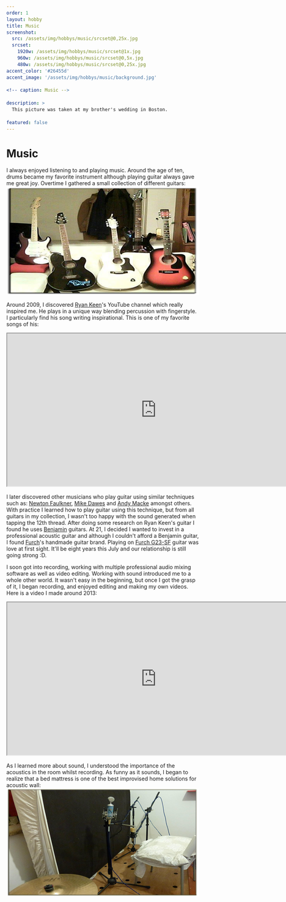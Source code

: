 ```yaml
---
order: 1
layout: hobby
title: Music
screenshot:
  src: /assets/img/hobbys/music/srcset@0,25x.jpg
  srcset:
    1920w: /assets/img/hobbys/music/srcset@1x.jpg
    960w: /assets/img/hobbys/music/srcset@0,5x.jpg
    480w: /assets/img/hobbys/music/srcset@0,25x.jpg
accent_color: '#26455d'
accent_image: '/assets/img/hobbys/music/background.jpg'

<!-- caption: Music -->

description: >
  This picture was taken at my brother's wedding in Boston.

featured: false
---
```



# Music

I always enjoyed listening to and playing music. Around the age of ten, drums became my favorite instrument although playing guitar always gave me great joy. Overtime I gathered a small collection of different guitars:
![Guitars Collection](/assets/img/hobbys/music/guitars_collection.png)

Around 2009, I discovered [Ryan Keen](http://www.ryankeen.co.uk/)'s YouTube channel which really inspired me. He plays in a unique way blending percussion with fingerstyle. I particularly find his song writing inspirational. This is one of my favorite songs of his:
<iframe src="https://www.youtube.com/embed/mdJaV_W4_mA"
        width="780" height="400"
        frameborder="1" allow="accelerometer; autoplay; encrypted-media; gyroscope; picture-in-picture"
        style="background: #000000;"
        allowfullscreen></iframe>

I later discovered other musicians who play guitar using similar techniques such as: [Newton Faulkner][1], [Mike Dawes][2] and [Andy Macke][3] amongst others.
With practice I learned how to play guitar using this technique, but from all guitars in my collection, I wasn't too happy with the sound generated when tapping the 12th thread. After doing some research on Ryan Keen's guitar I found he uses [Benjamin][4] guitars. At 21, I decided I wanted to invest in a professional acoustic guitar and although I couldn't afford a Benjamin guitar, I found [Furch][5]'s handmade guitar brand. Playing on [Furch G23-SF][6] guitar was love at first sight. It'll be eight years this July and our relationship is still going strong :D.

I soon got into recording, working with multiple professional audio mixing software as well as video editing. Working with sound introduced me to a whole other world. It wasn't easy in the beginning, but once I got the grasp of it, I began recording, and enjoyed editing and making my own videos. Here is a video I made around 2013:
<iframe src="https://player.vimeo.com/video/343860446"
        width="780" height="400"
        frameborder="1" allow="accelerometer; autoplay; encrypted-media; gyroscope; picture-in-picture"
        style="background: #000000;"
        allowfullscreen></iframe>

As I learned more about sound, I understood the importance of the acoustics in the room whilst recording. As funny as it sounds, I began to realize that a bed mattress is one of the best improvised home solutions for acoustic wall:
![Guitars Collection](/assets/img/hobbys/music/home_studio.png)


[1]: https://www.youtube.com/user/NewtonFaulknerUK/videos
[2]: https://www.youtube.com/user/mikedawesofficial/videos
[3]: https://www.youtube.com/user/TheRealAndyMcKee/videos
[4]: http://www.benjaminguitars.co.uk
[5]: https://furchguitars.com
[6]: https://stageshop.hu/en/guitars-and-bass-guitars/furch-acoustic-guitars/furch-discontinued/furch-g23-sf-acoustic-guitar
